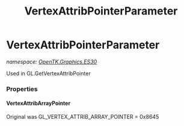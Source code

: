 ﻿---
title: VertexAttribPointerParameter
---

# VertexAttribPointerParameter
_namespace: [OpenTK.Graphics.ES30](N-OpenTK.Graphics.ES30.html)_

Used in GL.GetVertexAttribPointer



### Properties

#### VertexAttribArrayPointer
Original was GL_VERTEX_ATTRIB_ARRAY_POINTER = 0x8645

